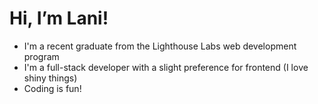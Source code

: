 # Hi, I’m Lani!

- I'm a recent graduate from the Lighthouse Labs web development program
- I'm a full-stack developer with a slight preference for frontend (I love shiny things)
- Coding is fun!


<!--
**oatmilkies/oatmilkies** is a ✨ _special_ ✨ repository because its `README.md` (this file) appears on your GitHub profile.

Here are some ideas to get you started:

- 🔭 I’m currently working on ...
- 🌱 I’m currently learning ...
- 👯 I’m looking to collaborate on ...
- 🤔 I’m looking for help with ...
- 💬 Ask me about ...
- 📫 How to reach me: ...
- 😄 Pronouns: ...
- ⚡ Fun fact: ...
-->
